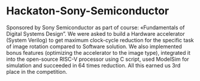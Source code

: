 # Hackaton-Sony-Semiconductor
Sponsored by Sony Semiconductor as part of course: «Fundamentals of Digital Systems Design”. We were asked to build a Hardware accelerator (System Verilog) to get maximum clock-cycle reduction for  the specific task of image rotation compared to Software solution. We also implemented bonus features (optimizing the accelerator to the image type), integrated it into the open-source RISC-V processor using C script, used ModelSim for simulation and succeeded in 64 times reduction. All this earned us 3rd place in the competition.
